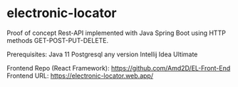 # electronic-locator

Proof of concept Rest-API implemented with Java Spring Boot using HTTP methods GET-POST-PUT-DELETE.

Prerequisites:
Java 11
Postgresql any version
Intellij Idea Ultimate

Frontend Repo (React Framework): https://github.com/Amd2D/EL-Front-End
Frontend URL: https://electronic-locator.web.app/

